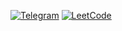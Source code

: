
 [<img alt="Telegram" src="https://img.shields.io/badge/@kamolovd-2CA5E0?style=flat&logo=telegram&logoColor=white" />](https://t.me/kamolovd) 
 [<img alt="LeetCode" src="https://img.shields.io/badge/@kamolovd-2CA5E0?style=flat&logo=leetcode&logoColor=yellow" />](https://leetcode.com/u/kamolovd/) 


